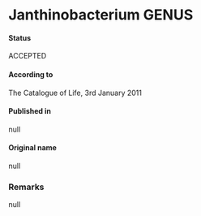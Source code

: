 # Janthinobacterium GENUS

#### Status
ACCEPTED

#### According to
The Catalogue of Life, 3rd January 2011

#### Published in
null

#### Original name
null

### Remarks
null